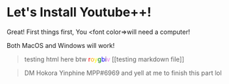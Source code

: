 # Let's Install Youtube++!

Great! First things first, You <font color=>will</font> need a computer!

Both MacOS and Windows will work!


> testing html here btw
<font color="red">r</font><font color="orange">o</font><font color="yellow">y</font><font color="green">g</font><font color="blue">b</font><font color="indigo">i</font><font color="violet">v</font>
[[testing markdown file]]


> DM Hokora Yinphine MPP#6969 and yell at me to finish this part lol